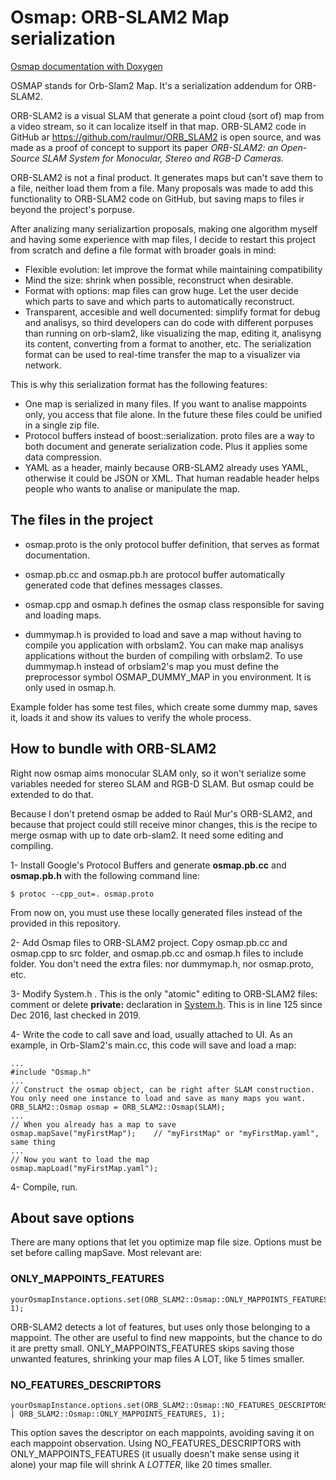 # Osmap: ORB-SLAM2 Map serialization

[Osmap documentation with Doxygen](https://alejandrosilvestri.github.io/osmap/html/class_o_r_b___s_l_a_m2_1_1_osmap.html)

OSMAP stands for Orb-Slam2 Map.  It's a serialization addendum for ORB-SLAM2.

ORB-SLAM2 is a visual SLAM that generate a point cloud (sort of) map from a video stream, so it can localize itself in that map.  ORB-SLAM2 code in GitHub ar https://github.com/raulmur/ORB_SLAM2 is open source, and was made as a proof of concept to support its paper *ORB-SLAM2: an Open-Source SLAM System for Monocular, Stereo and RGB-D Cameras.*

ORB-SLAM2 is not a final product.  It generates maps but can't save them to a file, neither load them from a file.  Many proposals was made to add this functionality to ORB-SLAM2 code on GitHub, but saving maps to files ir beyond the project's porpuse.

After analizing many serializartion proposals, making one algorithm myself and having some experience with map files, I decide to restart this project from scratch and define a file format with broader goals in mind:

- Flexible evolution: let improve the format while maintaining compatibility
- Mind the size: shrink when possible, reconstruct when desirable.
- Format with options: map files can grow huge.  Let the user decide which parts to save and which parts to automatically reconstruct.
- Transparent, accesible and well documented: simplify format for debug and analisys, so third developers can do code with different porpuses than running on orb-slam2, like visualizing the map, editing it, analisyng its content, converting from a format to another, etc.  The serialization format can be used to real-time transfer the map to a visualizer via network.

This is why this serialization format has the following features:

- One map is serialized in many files.  If you want to analise mappoints only, you access that file alone.  In the future these files could be unified in a single zip file.
- Protocol buffers instead of boost::serialization.  proto files are a way to both document and generate serialization code.  Plus it applies some data compression.
- YAML as a header, mainly because ORB-SLAM2 already uses YAML, otherwise it could be JSON or XML.  That human readable header helps people who wants to analise or manipulate the map.


## The files in the project
- osmap.proto is the only protocol buffer definition, that serves as format documentation.

- osmap.pb.cc and osmap.pb.h are protocol buffer automatically generated code that defines messages classes.

- osmap.cpp and osmap.h defines the osmap class responsible for saving and loading maps.

- dummymap.h is provided to load and save a map without having to compile you application with orbslam2.  You can make map analisys applications without the burden of compiling with orbslam2.  To use dummymap.h instead of orbslam2's map you must define the preprocessor symbol OSMAP\_DUMMY\_MAP in you environment.  It is only used in osmap.h.

Example folder has some test files, which create some dummy map, saves it, loads it and show its values to verify the whole process.



## How to bundle with ORB-SLAM2
Right now osmap aims monocular SLAM only, so it won't serialize some variables needed for stereo SLAM and RGB-D SLAM.  But osmap could be extended to do that.

Because I don't pretend osmap be added to Raúl Mur's ORB-SLAM2, and because that project could still receive minor changes, this is the recipe to merge osmap with up to date orb-slam2.  It need some editing and compiling.

1- Install Google's Protocol Buffers and generate __osmap.pb.cc__ and __osmap.pb.h__ with the following command line:

    $ protoc --cpp_out=. osmap.proto

From now on, you must use these locally generated files instead of the provided in this repository.

2- Add Osmap files to ORB-SLAM2 project.  Copy osmap.pb.cc and osmap.cpp to src folder, and osmap.pb.cc and osmap.h files to include folder.  You don't need the extra files: nor dummymap.h, nor osmap.proto, etc.

3- Modify System.h .  This is the only "atomic" editing to ORB-SLAM2 files: comment or delete __private:__ declaration in [System.h](https://github.com/raulmur/ORB_SLAM2/blob/master/include/System.h#L125).  This is in line 125 since Dec 2016, last checked in 2019.

4- Write the code to call save and load, usually attached to UI.  As an example, in Orb-Slam2's main.cc, this code will save and load a map:

    ...
    #include "Osmap.h"
    ...
    // Construct the osmap object, can be right after SLAM construction.  You only need one instance to load and save as many maps you want.
    ORB_SLAM2::Osmap osmap = ORB_SLAM2::Osmap(SLAM);
    ...
    // When you already has a map to save
    osmap.mapSave("myFirstMap");	// "myFirstMap" or "myFirstMap.yaml", same thing
    ...
    // Now you want to load the map
    osmap.mapLoad("myFirstMap.yaml");

4- Compile, run.


## About save options
There are many options that let you optimize map file size.  Options must be set before calling mapSave.  Most relevant are:

### ONLY\_MAPPOINTS\_FEATURES

    yourOsmapInstance.options.set(ORB_SLAM2::Osmap::ONLY_MAPPOINTS_FEATURES, 1);   
    
ORB-SLAM2 detects a lot of features, but uses only those belonging to a mappoint.  The other are useful to find new mappoints, but the chance to do it are pretty small.  ONLY\_MAPPOINTS\_FEATURES skips saving those unwanted features, shrinking your map files A LOT, like 5 times smaller.


### NO\_FEATURES\_DESCRIPTORS

    yourOsmapInstance.options.set(ORB_SLAM2::Osmap::NO_FEATURES_DESCRIPTORS | ORB_SLAM2::Osmap::ONLY_MAPPOINTS_FEATURES, 1);   

This option saves the descriptor on each mappoints, avoiding saving it on each mappoint observation.  Using NO\_FEATURES\_DESCRIPTORS with ONLY\_MAPPOINTS\_FEATURES (it usually doesn't make sense using it alone) your map file will shrink A _LOTTER_, like 20 times smaller.
 

